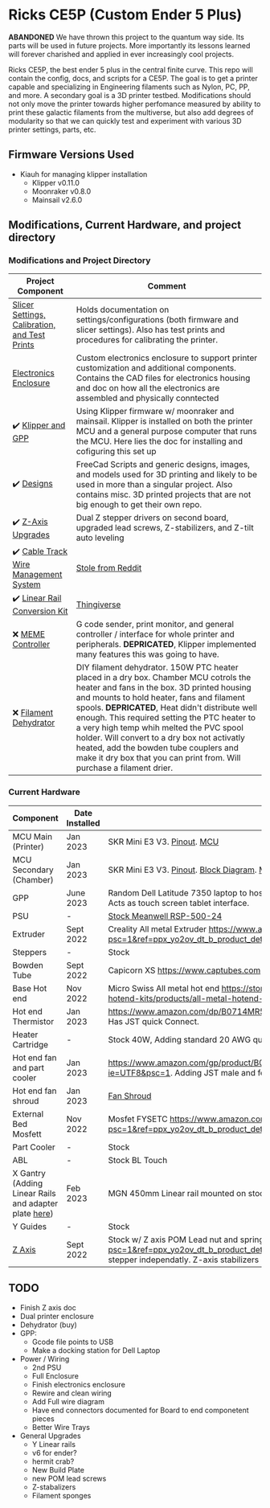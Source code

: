 # Ricks CE5P (Custom Ender 5 Plus)

**ABANDONED** We have thrown this project to the quantum way side. Its parts will be used in future projects. More importantly its lessons learned will forever charished and applied in ever increasingly cool projects.

Ricks CE5P, the best ender 5 plus in the central finite curve. This repo will contain the config, docs, and scripts for a CE5P. The goal is to get a printer capable and specializing in Engineering filaments such as Nylon, PC, PP, and more. A secondary goal is a 3D printer testbed. Modifications should not only move the printer towards higher perfomance measured by ability to print these galactic filaments from the multiverse, but also add degrees of modularity so that we can quickly test and experiment with various 3D printer settings, parts, etc.

## Firmware Versions Used

* Kiauh for managing klipper installation
    * Klipper    v0.11.0
    * Moonraker  v0.8.0
    * Mainsail   v2.6.0

## Modifications, Current Hardware, and project directory

### Modifications and Project Directory

| Project Component | Comment |
| --- | --- |
|  [Slicer Settings, Calibration, and Test Prints](Calibration_Test_Prints) | Holds documentation on settings/configurations (both firmware and slicer settings). Also has test prints and procedures for calibrating the printer. |
| [Electronics Enclosure](Printer_Mods/Electronic_Enclosure) | Custom electronics enclosure to support printer customization and additional components. Contains the CAD files for electronics housing and doc on how all the electronics are assembled and physically conntected  |
| :heavy_check_mark: [Klipper and GPP](Klipper) | Using Klipper firmware w/ moonraker and mainsail. Klipper is installed on both the printer MCU and a general purpose computer that runs the MCU. Here lies the doc for installing and cofiguring this set up |
| :heavy_check_mark: [Designs](Designs) | FreeCad Scripts and generic designs, images, and models used for 3D printing and likely to be used in more than a singular project. Also contains misc. 3D printed projects that are not big enough to get their own repo. |
| :heavy_check_mark: [Z-Axis Upgrades](./Printer_Mods/Z-Axis/) | Dual Z stepper drivers on second board, upgraded lead screws, Z-stabilizers, and Z-tilt auto leveling | 
| :heavy_check_mark: [Cable Track Wire Management System](Printer_Mods/Cable_Track) | [Stole from Reddit](https://www.reddit.com/r/ender5plus/comments/so2ulf/ender_5_plus_cable_chain_solution/) |
| :heavy_check_mark: [Linear Rail Conversion Kit](Printer_Mods/Linear%20Rails/)  | [Thingiverse](https://www.thingiverse.com/thing:3960105) |
| :x: [MEME Controller](MEME_CTLR) | G code sender, print monitor, and general controller / interface for whole printer and peripherals. **DEPRICATED**, Klipper implemented many features this was going to have.  |
| :x: [Filament Dehydrator](Printer_Mods/Dehydrator/) | DIY filament dehydrator. 150W PTC heater placed in a dry box. Chamber MCU cotrols the heater and fans in the box. 3D printed housing and mounts to hold heater, fans and filament spools. **DEPRICATED**, Heat didn't distribute well enough. This required setting the PTC heater to a very high temp whih melted the PVC spool holder. Will convert to a dry box not activatly heated, add the bowden tube couplers and make it dry box that you can print from. Will purchase a filament drier. |  


### Current Hardware
| Component | Date Installed | Comment |
| --- | --- | --- |
| MCU Main (Printer) | Jan 2023 | SKR Mini E3 V3. [Pinout](DataSheets/BTT%20E3%20SKR%20MINI%20V3.0_PIN.3D_ToolChainpdf). [MCU](DataSheets/stm32g0b1cc-2042221.pdf) |
| MCU Secondary (Chamber) | Jan 2023 | SKR Mini E3 V3. [Pinout](DataSheets/BTT%20E3%20SKR%20MINI%20V3.0_PIN.pdf). [Block Diagram](DataSheets/BTT%20E3%20SKR%20MINI%20V3.0_SCH.pdf). [MCU](DataSheets/stm32g0b1cc-2042221.pdf) |
| GPP | June 2023 | Random Dell Latitude 7350 laptop to host klipper and the multiple MCUs on the system. Acts as touch screen tablet interface. |
| PSU | - | [Stock Meanwell RSP-500-24](DataSheets/MeanWell_500_Datasheet.pdf) |
| Extruder | Sept 2022 | Creality All metal Extruder https://www.amazon.com/dp/B07ZMFP2L8?psc=1&ref=ppx_yo2ov_dt_b_product_details |
| Steppers | - | Stock |
| Bowden Tube | Sept 2022 | Capicorn XS https://www.captubes.com |
| Base Hot end | Nov 2022 | Micro Swiss All metal hot end https://store.micro-swiss.com/collections/all-metal-hotend-kits/products/all-metal-hotend-kit-for-cr-10 |
| Hot end Thermistor | Jan 2023 | https://www.amazon.com/dp/B0714MR5BC?psc=1&ref=ppx_yo2ov_dt_b_product_details. Has JST quick Connect. |
| Heater Cartridge | - | Stock 40W, Adding standard 20 AWG quick connects to make changing hotend faster. |
| Hot end fan and part cooler | Jan 2023 | https://www.amazon.com/gp/product/B08N8YDQCD/ref=ppx_yo_dt_b_asin_title_o00_s01?ie=UTF8&psc=1. Adding JST male and female at hot end. |
| Hot end fan shroud | Jan 2023 | [Fan Shroud](Printer_Mods/EB_FAN_SHROUD_20200523.stl) | 
| External Bed Mosfett | Nov 2022 | Mosfet FYSETC https://www.amazon.com/dp/B07C4PGXFK?psc=1&ref=ppx_yo2ov_dt_b_product_details |
| Part Cooler | - | Stock |
| ABL | - | Stock BL Touch |
| X Gantry (Adding Linear Rails and adapter plate [here](Printer_Mods/Linear%20Rails/)) | Feb 2023 | MGN 450mm Linear rail mounted on stock X gantry |
| Y Guides | - | Stock |
| [Z Axis](./Printer_Mods/Z-Axis/) | Sept 2022 | Stock w/ Z axis POM Lead nut and spring https://www.amazon.com/dp/B07XYR3F4C?psc=1&ref=ppx_yo2ov_dt_b_product_details. Also use second MCU to drive each Z stepper independatly. Z-axis stabilizers |

## TODO
* Finish Z axis doc
* Dual printer enclosure
* Dehydrator (buy)
* GPP:
    * Gcode file points to USB
    * Make a docking station for Dell Laptop
* Power / Wiring
    * 2nd PSU
    * Full Enclosure
    * Finish electronics enclosure
    * Rewire and clean wiring
    * Add Full wire diagram
    * Have end connectors documented for Board to end componetent pieces
    * Better Wire Trays
* General Upgrades
    * Y Linear rails
    * v6 for ender? 
    * hermit crab?
    * New Build Plate
    * new POM lead screws
    * Z-stabalizers
    * Filament sponges